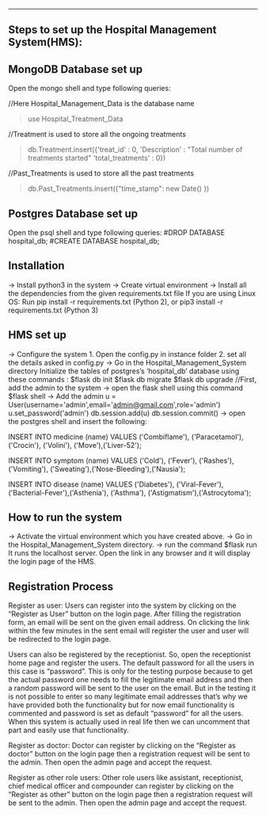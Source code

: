 --------------------------------------------------------------
Steps to set up the Hospital Management System(HMS):
--------------------------------------------------------------

MongoDB Database set up
-----------------------
 Open the mongo shell and type following queries:

//Here Hospital_Management_Data is the database name 
>use Hospital_Treatment_Data

//Treatment is used to store all the ongoing treatments
>db.Treatment.insert({'treat_id' : 0, 'Description' : "Total number of treatments started" 'total_treatments' : 0})

//Past_Treatments is used to store all the past treatments
>db.Past_Treatments.insert({"time_stamp": new Date() })


Postgres Database set up
------------------------
Open the psql shell and type following queries:
#DROP DATABASE hospital_db;
#CREATE DATABASE hospital_db;

Installation 
------------
-> Install python3 in the system
-> Create virtual environment
-> Install all the dependencies from the given requirements.txt file
If you are using Linux OS:
Run pip install -r requirements.txt (Python 2), or pip3 install -r requirements.txt (Python 3)


HMS set up
----------
-> Configure the system
    1. Open the config.py in instance folder
    2. set all the details asked in config.py
-> Go in the Hospital_Management_System directory
    Initialize the tables of postgres’s ‘hospital_db’ database using these commands :
    $flask db init
    $flask db migrate
    $flask db upgrade
//First, add the admin to the system
    -> open the flask shell using this command
        $flask shell
    -> Add the admin 
        u = User(username='admin',email='admin@gmail.com',role='admin')
        u.set_password('admin')
        db.session.add(u)
        db.session.commit()
-> open the postgres shell and insert the following:

INSERT INTO medicine
(name)
VALUES
('Combiflame'), ('Paracetamol'), ('Crocin'), ('Volini'), ('Move'),('Liver-52');

INSERT INTO symptom 
(name)
VALUES
('Cold'), ('Fever'), ('Rashes'), ('Vomiting'), ('Sweating'),('Nose-Bleeding'),('Nausia');

INSERT INTO disease
(name)
VALUES
('Diabetes'), ('Viral-Fever'), ('Bacterial-Fever'),('Asthenia'), ('Asthma'), ('Astigmatism'),('Astrocytoma');


How to run the system
---------------------
-> Activate the virtual environment which you have created above.
-> Go in the Hospital_Management_System directory.
-> run the command 
$flask run
It runs the localhost server. Open the link in any browser and it will display the login page of the HMS.







Registration Process
--------------------
Register as user:
Users can register into the system by clicking on the “Register as User” button on the login page.  After filling the registration form, an email will be sent on the given email address. On clicking the link within the few minutes in the sent email will register the user and user will be redirected to the login page.

Users can also be registered by the receptionist. So, open the receptionist home page and register the users. The default password for all the users in this case is “password”. This is only for the testing purpose because to get the actual password one needs to fill the legitimate email address and then a random password will be sent to the user on the email. But in the testing it is not possible to enter so many legitimate email addresses that’s why we have provided both the functionality but for now email functionality is commented and password is set as default “password” for all the users. When this system is actually used in real life then we can uncomment that part and easily use that functionality.

Register as doctor:
	Doctor can register by clicking on the “Register as doctor” button on the login page then 
a registration request will be sent to the admin. Then open the admin page and accept the request.

Register as other role users:
Other role users like assistant, receptionist, chief medical officer and compounder can register by clicking on the “Register as other” button on the login page then a registration request will be sent to the admin. Then open the admin page and accept the request.




